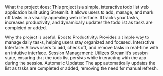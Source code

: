 

What the project does:
This project is a simple, interactive todo list web application built using Streamlit. It allows users to add, manage, and mark off tasks in a visually appealing web interface. It tracks your tasks, increases productivity, and dynamically updates the todo list as tasks are completed or added.

Why the project is useful:
Boosts Productivity: Provides a simple way to manage daily tasks, helping users stay organized and focused.
Interactive Interface: Allows users to add, check off, and remove tasks in real-time with an intuitive interface.
Session Management: Utilizes Streamlit’s session state, ensuring that the todo list persists while interacting with the app during the session.
Automatic Updates: The app automatically updates the list as tasks are completed or added, removing the need for manual refresh.
